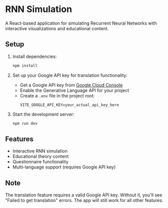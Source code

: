 # RNN Simulation

A React-based application for simulating Recurrent Neural Networks with interactive visualizations and educational content.

## Setup

1. Install dependencies:
   ```bash
   npm install
   ```

2. Set up your Google API key for translation functionality:
   - Get a Google API key from [Google Cloud Console](https://console.cloud.google.com/)
   - Enable the Generative Language API for your project
   - Create a `.env` file in the project root:
     ```
     VITE_GOOGLE_API_KEY=your_actual_api_key_here
     ```

3. Start the development server:
   ```bash
   npm run dev
   ```

## Features

- Interactive RNN simulation
- Educational theory content
- Questionnaire functionality
- Multi-language support (requires Google API key)

## Note

The translation feature requires a valid Google API key. Without it, you'll see "Failed to get translation" errors. The app will still work for all other features.